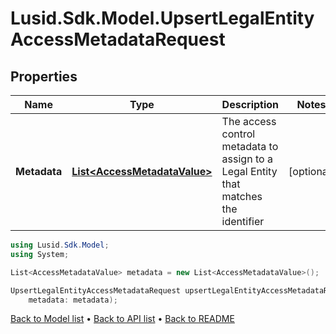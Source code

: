 # Lusid.Sdk.Model.UpsertLegalEntityAccessMetadataRequest

## Properties

Name | Type | Description | Notes
------------ | ------------- | ------------- | -------------
**Metadata** | [**List&lt;AccessMetadataValue&gt;**](AccessMetadataValue.md) | The access control metadata to assign to a Legal Entity that matches the identifier | [optional] 

```csharp
using Lusid.Sdk.Model;
using System;

List<AccessMetadataValue> metadata = new List<AccessMetadataValue>();

UpsertLegalEntityAccessMetadataRequest upsertLegalEntityAccessMetadataRequestInstance = new UpsertLegalEntityAccessMetadataRequest(
    metadata: metadata);
```

[Back to Model list](../README.md#documentation-for-models) &#8226; [Back to API list](../README.md#documentation-for-api-endpoints) &#8226; [Back to README](../README.md)
